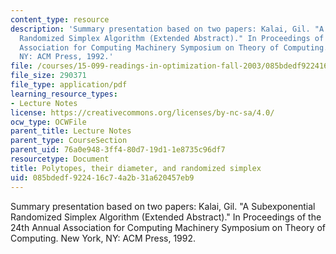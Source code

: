 ```yaml
---
content_type: resource
description: 'Summary presentation based on two papers: Kalai, Gil. "A Subexponential
  Randomized Simplex Algorithm (Extended Abstract)." In Proceedings of the 24th Annual
  Association for Computing Machinery Symposium on Theory of Computing. New York,
  NY: ACM Press, 1992.'
file: /courses/15-099-readings-in-optimization-fall-2003/085bdedf922416c74a2b31a620457eb9_ses4_kalai.pdf
file_size: 290371
file_type: application/pdf
learning_resource_types:
- Lecture Notes
license: https://creativecommons.org/licenses/by-nc-sa/4.0/
ocw_type: OCWFile
parent_title: Lecture Notes
parent_type: CourseSection
parent_uid: 76a0e948-3ff4-80d7-19d1-1e8735c96df7
resourcetype: Document
title: Polytopes, their diameter, and randomized simplex
uid: 085bdedf-9224-16c7-4a2b-31a620457eb9
---
```

Summary presentation based on two papers: Kalai, Gil. "A Subexponential Randomized Simplex Algorithm (Extended Abstract)." In Proceedings of the 24th Annual Association for Computing Machinery Symposium on Theory of Computing. New York, NY: ACM Press, 1992.